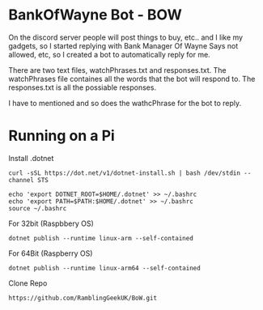 # BankOfWayne Bot - BOW

On the discord server people will post things to buy, etc.. and I like my gadgets, so I started replying with Bank Manager Of Wayne Says not allowed, etc, so I created a bot to automatically reply for me. 

There are two text files, watchPhrases.txt and responses.txt. The watchPhrases file containes all the words that the bot will respond to. The responses.txt is all the possiable responses.

I have to mentioned and so does the wathcPhrase for the bot to reply.

# Running on a Pi

Install .dotnet 

```
curl -sSL https://dot.net/v1/dotnet-install.sh | bash /dev/stdin --channel STS
```

```
echo 'export DOTNET_ROOT=$HOME/.dotnet' >> ~/.bashrc
echo 'export PATH=$PATH:$HOME/.dotnet' >> ~/.bashrc
source ~/.bashrc
```

For 32bit (Raspbbery OS)

```
dotnet publish --runtime linux-arm --self-contained
```

For 64Bit (Raspberry OS)

```
dotnet publish --runtime linux-arm64 --self-contained
```

Clone Repo

```
https://github.com/RamblingGeekUK/BoW.git
```
